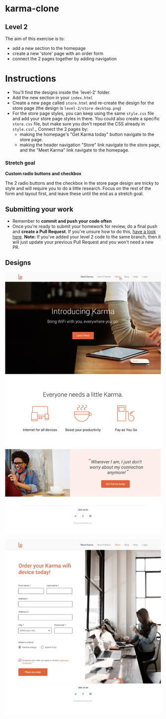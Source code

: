 # karma-clone
## Level 2
The aim of this exercise is to:
+  add a new section to the homepage
+  create a new 'store' page with an order form
+  connect the 2 pages together by adding navigation

# Instructions

+ You'll find the designs inside the 'level-2' folder.
+ Add the new section in your `index.html`
+ Create a new page called `store.html` and re-create the design for the store page (the design is `level-2/store-desktop.png`)
+ For the store page styles, you can keep using the same `style.css` file and add your store page styles in there.
You could also create a specific `store.css` file, but make sure you don't repeat the CSS already in `style.css`! 
_ Connect the 2 pages by:
  + making the homepage's "Get Karma today" button navigate to the store page.
  + making the header navigation "Store" link navigate to the store page, and the "Meet Karma" link navigate to the homepage.

### Stretch goal

**Custom radio buttons and checkbox**

The 2 radio buttons and the checkbox in the store page design are tricky to style and will require you to do a little research. Focus on the rest of the form and layout first, and leave these until the end as a stretch goal.

## Submitting your work
 - Remember to **commit and push your code often**
 - Once you're ready to submit your homework for review, do a final push and **create a Pull Request**. If you're unsure how to do this, [have a look here](https://syllabus.codeyourfuture.io/git/cheatsheet/#i-want-to-send-my-code-to-volunteers-pushing).
 **Note:** If you've added your level 2 code to the same branch, then it will just update your previous Pull Request and you won't need a new PR.

## Designs

![Homepage extended design](./homepage-desktop-extended.png)

![Store design](./store-desktop.png)

